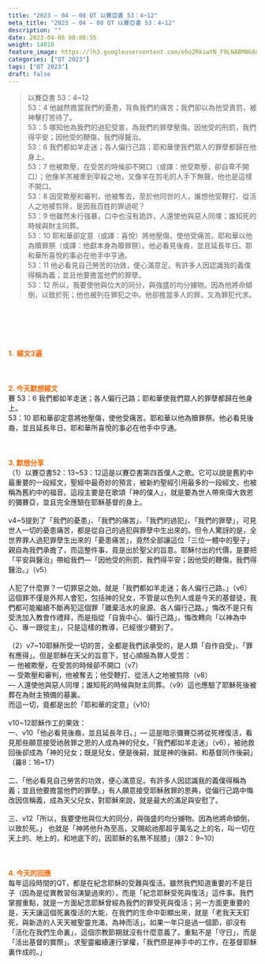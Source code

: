 ```yaml
---
title: "2023 – 04 – 08 QT 以賽亞書 53：4~12"
meta_title: "2023 – 04 – 08 QT 以賽亞書 53：4~12"
description: ""
date: 2023-04-08 00:00:55
weight: 14010
feature_image: https://lh3.googleusercontent.com/ehoZRkiwYN_F9LNA8M068AYxt73EavCZno-PD1cJRuf5BbSkQVUWr3gNEbt5kSs28Pb_Elg17kSrtf9ybWvojWoMV6I4tPM3vGRGDq6GkKkPdL2Gut4QAIw4-uykKUAtNiKgQKntvsU=w800
categories: ["QT 2023"]
tags: ["QT 2023"]
draft: false
---
```


<blockquote>以賽亞書 53：4~12<br />
53：4 他誠然擔當我們的憂患，背負我們的痛苦；我們卻以為他受責罰，被　神擊打苦待了。<br />
53：5 哪知他為我們的過犯受害，為我們的罪孽壓傷。因他受的刑罰，我們得平安；因他受的鞭傷，我們得醫治。<br />
53：6 我們都如羊走迷；各人偏行己路；耶和華使我們眾人的罪孽都歸在他身上。<br />
53：7 他被欺壓，在受苦的時候卻不開口（或譯：他受欺壓，卻自卑不開口）；他像羊羔被牽到宰殺之地，又像羊在剪毛的人手下無聲，他也是這樣不開口。<br />
53：8 因受欺壓和審判，他被奪去，至於他同世的人，誰想他受鞭打、從活人之地被剪除，是因我百姓的罪過呢？<br />
53：9 他雖然未行強暴，口中也沒有詭詐，人還使他與惡人同埋；誰知死的時候與財主同葬。<br />
53：10 耶和華卻定意（或譯：喜悅）將他壓傷，使他受痛苦。耶和華以他為贖罪祭（或譯：他獻本身為贖罪祭）。他必看見後裔，並且延長年日。耶和華所喜悅的事必在他手中亨通。<br />
53：11 他必看見自己勞苦的功效，便心滿意足。有許多人因認識我的義僕得稱為義；並且他要擔當他們的罪孽。<br />
53：12 所以，我要使他與位大的同分，與強盛的均分擄物。因為他將命傾倒，以致於死；他也被列在罪犯之中。他卻擔當多人的罪，又為罪犯代求。</blockquote><br />
&nbsp;<br />
<br />
&nbsp;<br />
<br />
<span style="color: #ff6600;"><strong>1.  經文3遍</strong></span><br />
<br />
&nbsp;<br />
<br />
<span style="color: #ff6600;"><strong>2. 今天默想經文<br />
</strong></span>賽 53：6 我們都如羊走迷；各人偏行己路；耶和華使我們眾人的罪孽都歸在他身上。<br />
53：10 耶和華卻定意將他壓傷，使他受痛苦。耶和華以他為贖罪祭。他必看見後裔，並且延長年日。耶和華所喜悅的事必在他手中亨通。<br />
<br />
&nbsp;<br />
<br />
<strong><span style="color: #ff6600;">3. 默想分享<br />
</span></strong>（1）以賽亞書52：13~53：12這是以賽亞書第四首僕人之歌。它可以說是舊約中最重要的一段經文，聖經中最奇妙的預言，被新約聖經引用最多的一段經文，也被稱為舊約中的福音。這段主要是在歌頌「神的僕人」，就是要為世人帶來偉大救恩的彌賽亞，並且完全應驗在耶穌基督的身上。<br />
<br />
v4~5提到了「我們的憂患」、「我們的痛苦」、「我們的過犯」、「我們的罪孽」，可見世人一切的憂患痛苦，都是從自己的過犯與罪孽中生出來的。但令人驚訝的是，全世界罪人過犯罪孽生出來的「憂患痛苦」，竟然全部讓這位「三位一體中的聖子」親自為我們承擔了，而這整件事，竟是出於聖父的旨意。耶穌付出的代價，是要把「平安與醫治」帶給我們—「因他受的刑罰，我們得平安；因他受的鞭傷，我們得醫治。」（v5）<br />
<br />
人犯了什麼罪？一切罪惡之始，就是「我們都如羊走迷；各人偏行己路。」（v6）這個罪不僅是外邦人會犯，包括神的兒女，不管是以色列人或是今天的基督徒，我們都可能繼續不斷再犯這個罪「離棄活水的泉源、各人偏行己路。」悔改不是只有受洗加入教會作禮拜，而是指從「自我中心、偏行己路」，悔改轉向「以神為中心、專一跟從主」，只是這樣的教導，已經很少聽到了。<br />
<br />
（2）v7~10耶穌所受一切的苦，全都是我們該承受的，是人類「自作自受」、「罪有應得」。但是耶穌在天父的旨意下，甘心順服為罪人受苦：<br />
— 他被欺壓，在受苦的時候卻不開口（v7）<br />
— 受欺壓和審判，他被奪去；他受鞭打、從活人之地被剪除（v8）<br />
— 人還使他與惡人同埋；誰知死的時候與財主同葬。（v9）這也應驗了耶穌死後被葬在為財主預備的墓裏。<br />
而這一切，竟都是出於「耶和華的定意」（v10）<br />
<br />
v10~12耶穌作工的果效：<br />
一、v10「他必看見後裔，並且延長年日。」— 這是暗示彌賽亞將從死裡復活，看見那些願意接受祂赦罪之恩的人成為神的兒女。「我們都如羊走迷」（v6），被祂救回後卻成為「神的兒女；既是兒女，便是後嗣，就是神的後嗣，和基督同作後嗣」（羅8：16~17）<br />
<br />
二、「他必看見自己勞苦的功效，便心滿意足。有許多人因認識我的義僕得稱為義；並且他要擔當他們的罪孽。」有人願意接受耶穌赦罪的恩典，從偏行己路中悔改因信稱義，成為天父兒女，對耶穌來說，就是最大的滿足與安慰了。<br />
<br />
三、v12「所以，我要使他與位大的同分，與強盛的均分擄物。因為他將命傾倒，以致於死。」 也就是「神將他升為至高，又賜給祂那超乎萬名之上的名，叫一切在天上的、地上的，和地底下的，因耶穌的名無不屈膝」（腓2：9~10）<br />
<br />
&nbsp;<br />
<br />
<strong style="font-size: inherit;"><span style="color: #ff6600;">4. 今天的回應<br />
</span></strong>每年這段時間的QT，都是在紀念耶穌的受難與復活。雖然我們知道重要的不是日子（因為是從異教習俗演變過來的），而是「紀念耶穌受死與復活」這件事。我們掌握重點，就是一方面紀念耶穌曾經為我們的罪受死與復活；另一方面更重要的是，天天讓這個死裏復活的大能，在我們的生命中彰顯出來，就是「老我天天釘死，與新造的人天天被聖靈充滿，為神而活」。如果一年只是過一個節，卻沒有「活化在我們生命裏」，這個宗教節期就沒有什麼意義了。重點不是「守日」，而是「活出基督的實際」。求聖靈繼續運行掌權，「我們原是神手中的工作，在基督耶穌裏作成的。」
        
